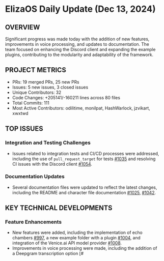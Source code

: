 # ElizaOS Daily Update (Dec 13, 2024)

## OVERVIEW 
Significant progress was made today with the addition of new features, improvements in voice processing, and updates to documentation. The team focused on enhancing the Discord client and expanding the example plugins, contributing to the modularity and adaptability of the framework.

## PROJECT METRICS
- PRs: 19 merged PRs, 25 new PRs
- Issues: 5 new issues, 3 closed issues
- Unique Contributors: 32
- Code Changes: +205141/-160211 lines across 80 files
- Total Commits: 111
- Most Active Contributors: odilitime, monilpat, HashWarlock, jzvikart, xwxtwd

## TOP ISSUES
### Integration and Testing Challenges
- Issues related to integration tests and CI/CD processes were addressed, including the use of `pull_request_target` for tests [#1035](https://github.com/elizaos/eliza/issues/1035) and resolving CI issues with the Discord client [#1054](https://github.com/elizaos/eliza/issues/1054).

### Documentation Updates
- Several documentation files were updated to reflect the latest changes, including the README and character file documentation [#1025](https://github.com/elizaos/eliza/issues/1025), [#1042](https://github.com/elizaos/eliza/issues/1042).

## KEY TECHNICAL DEVELOPMENTS
### Feature Enhancements
- New features were added, including the implementation of echo chambers [#997](https://github.com/elizaos/eliza/pull/997), a new example folder with a plugin [#1004](https://github.com/elizaos/eliza/pull/1004), and integration of the Venice.ai API model provider [#1008](https://github.com/elizaos/eliza/pull/1008).
- Improvements in voice processing were made, including the addition of a Deepgram transcription option [#